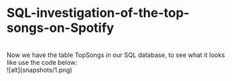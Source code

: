 # SQL-investigation-of-the-top-songs-on-Spotify
<br />
Now we have the table TopSongs in our SQL database, to see what it looks like use the code below:
<br />
![alt](snapshots/1.png)
